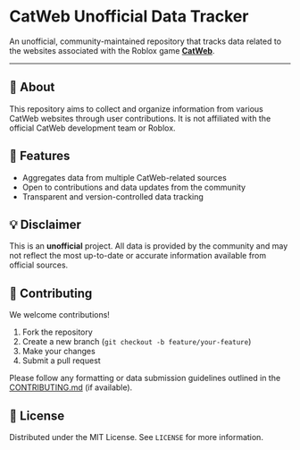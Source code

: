# CatWeb Unofficial Data Tracker

An unofficial, community-maintained repository that tracks data related to the websites associated with the Roblox game [**CatWeb**](https://www.roblox.com/games/16855862021).

---

## 📌 About

This repository aims to collect and organize information from various CatWeb websites through user contributions. It is not affiliated with the official CatWeb development team or Roblox.

## 🧩 Features

- Aggregates data from multiple CatWeb-related sources
- Open to contributions and data updates from the community
- Transparent and version-controlled data tracking

## 💡 Disclaimer

This is an **unofficial** project. All data is provided by the community and may not reflect the most up-to-date or accurate information available from official sources.

## 🤝 Contributing

We welcome contributions!

1. Fork the repository
2. Create a new branch (`git checkout -b feature/your-feature`)
3. Make your changes
4. Submit a pull request

Please follow any formatting or data submission guidelines outlined in the [CONTRIBUTING.md](CONTRIBUTING.md) (if available).

## 📄 License

Distributed under the MIT License. See `LICENSE` for more information.
